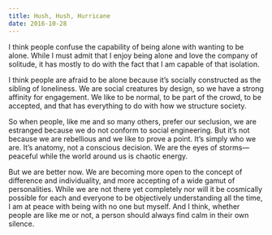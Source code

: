 ```yaml
---
title: Hush, Hush, Hurricane
date: 2016-10-28
---
```


I think people confuse the capability of being alone with wanting to be alone. While I must admit that I enjoy being alone and love the company of solitude, it has mostly to do with the fact that I am capable of that isolation.

I think people are afraid to be alone because it’s socially constructed as the sibling of loneliness. We are social creatures by design, so we have a strong affinity for engagement. We like to be normal, to be part of the crowd, to be accepted, and that has everything to do with how we structure society.

<!--excerpt-->

So when people, like me and so many others, prefer our seclusion, we are estranged because we do not conform to social engineering. But it’s not because we are rebellious and we like to prove a point. It’s simply who we are. It’s anatomy, not a conscious decision. We are the eyes of storms—peaceful while the world around us is chaotic energy.

But we are better now. We are becoming more open to the concept of difference and individuality, and more accepting of a wide gamut of personalities. While we are not there yet completely nor will it be cosmically possible for each and everyone to be objectively understanding all the time, I am at peace with being with no one but myself. And I think, whether people are like me or not, a person should always find calm in their own silence.
